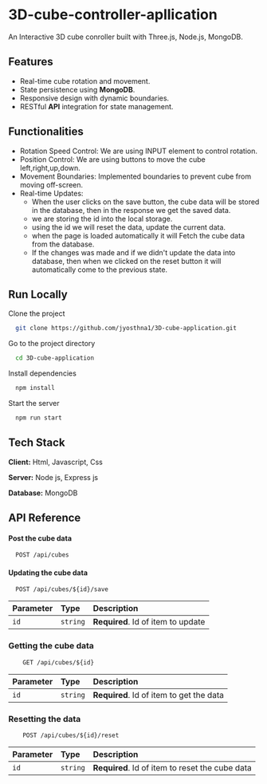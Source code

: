 
# 3D-cube-controller-apllication

An Interactive 3D cube conroller built with Three.js, Node.js, MongoDB.


## Features

- Real-time cube rotation and movement.
- State persistence using **MongoDB**.
- Responsive design with dynamic boundaries.
- RESTful **API** integration for state management.


## Functionalities

- Rotation Speed Control: We are using INPUT element to control rotation.
- Position Control: We are using buttons to move the cube left,right,up,down.
- Movement Boundaries: Implemented boundaries to prevent cube from moving off-screen.
- Real-time Updates:  
    - When the user clicks on the save button, the cube data will be stored in the database, then in the response we get the saved data.
    - we are storing the id into the local storage.
    - using the id we will reset the data, update the current data.
    - when the page is loaded automatically it will Fetch the cube data from the database. 
    - If the changes was made and if we didn't update the data into database, then when we clicked on the reset button it will automatically come to the previous state.
## Run Locally

Clone the project

```bash
  git clone https://github.com/jyosthna1/3D-cube-application.git
```

Go to the project directory

```bash
  cd 3D-cube-application
```

Install dependencies

```bash
  npm install
```

Start the server

```bash
  npm run start
```


## Tech Stack

**Client:** Html, Javascript, Css

**Server:** Node js, Express js

**Database:** MongoDB


## API Reference

#### Post the cube data

```http
  POST /api/cubes
```

#### Updating the cube data

```http
  POST /api/cubes/${id}/save
```

| Parameter | Type     | Description                       |
| :-------- | :------- | :-------------------------------- |
| `id`      | `string` | **Required**. Id of item to update |

### Getting the cube data

```http
    GET /api/cubes/${id}
```

| Parameter | Type     | Description                       |
| :-------- | :------- | :-------------------------------- |
| `id`      | `string` | **Required**. Id of item to get the data |

### Resetting the data

```http
    POST /api/cubes/${id}/reset

```

| Parameter | Type     | Description                       |
| :-------- | :------- | :-------------------------------- |
| `id`      | `string` | **Required**. Id of item to reset the cube data |



